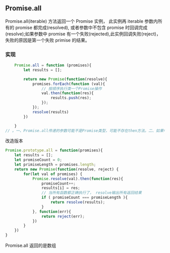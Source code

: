 ## Promise.all

Promise.all(iterable) 方法返回一个 Promise 实例， 此实例再 iterable 参数内所有的 promise 都完成(resolved),
或者参数中不包含 promise 时回调完成(resolve);如果参数中 promise 有一个失败(rejected),此实例回调失败(reject)，
失败的原因是第一个失败 primise 的结果。


### 实现

```js
	Promise.all = function (promises){
		let results = [];

		return new Promise(function(resolve){
			promises.forEach(function (val){
				// 按顺序执行类一个Promise操作
				val.then(function(res){
					results.push(res);
				});
			});
			resolve(results)
		})

	}
// 。一、Promise.all传递的参数可能不是Promise类型，可能不存在then方法。二、如果中间发生错误，应该直接返回错误，不执行后面操作。

```

改造版本

```js
Promise.prototype.all = function(promises){
	let results = [];
	let promiseCount = 0;
	let primiseLength = promises.length;
	return new Promise(function(resolve, reject) {
		for(let val of promises) {
			Promise.resolve(val).then(function(res){
				promiseCount++;
				results[i] = res;
				// 当所有函数都正确执行了， resolve输出所有返回结果
				if ( promiseCount === promiseLength ){
					return resolve(results);
				}
			}, function(err){
				return reject(err);
			})
		}
	})
}

```

Promise.all 返回的是数组
